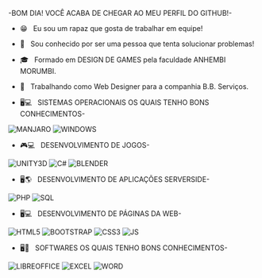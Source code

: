 -BOM DIA! VOCÊ ACABA DE CHEGAR AO MEU PERFIL DO GITHUB!-

- 😁 &nbsp; Eu sou um rapaz que gosta de trabalhar em equipe!
- 🤔 &nbsp; Sou conhecido por ser uma pessoa que tenta solucionar problemas!
- 🎓 &nbsp; Formado em DESIGN DE GAMES pela faculdade ANHEMBI MORUMBI.
- 💼 &nbsp; Trabalhando como Web Designer para a companhia B.B. Serviços.

- 🖥💻 &nbsp; SISTEMAS OPERACIONAIS OS QUAIS TENHO BONS CONHECIMENTOS-

![MANJARO](https://img.shields.io/badge/manjaro-35BF5C?style=for-the-badge&logo=manjaro&logoColor=white)
![WINDOWS](https://img.shields.io/badge/Windows-0078D6?style=for-the-badge&logo=windows&logoColor=white)

- 🎮💻 &nbsp; DESENVOLVIMENTO DE JOGOS-

![UNITY3D](https://img.shields.io/badge/Unity-100000?style=for-the-badge&logo=unity&logoColor=white)
![C#](https://img.shields.io/badge/C%23-239120?style=for-the-badge&logo=c-sharp&logoColor=white)
![BLENDER](https://img.shields.io/badge/blender-%23F5792A.svg?style=for-the-badge&logo=blender&logoColor=white)

- 🖥🌎 &nbsp; DESENVOLVIMENTO DE APLICAÇÕES SERVERSIDE-

![PHP](https://img.shields.io/badge/PHP-777BB4?style=for-the-badge&logo=php&logoColor=white)
![SQL](https://img.shields.io/badge/MySQL-005C84?style=for-the-badge&logo=mysql&logoColor=white)

- 🖥💻 &nbsp; DESENVOLVIMENTO DE PÁGINAS DA WEB-

![HTML5](https://img.shields.io/badge/HTML5-E34F26?style=for-the-badge&logo=html5&logoColor=white)
![BOOTSTRAP](https://img.shields.io/badge/Bootstrap-563D7C?style=for-the-badge&logo=bootstrap&logoColor=white)
![CSS3](https://img.shields.io/badge/CSS3-1572B6?style=for-the-badge&logo=css3&logoColor=white)
![JS](https://img.shields.io/badge/JavaScript-323330?style=for-the-badge&logo=javascript&logoColor=F7DF1E)

- 🖥📖 &nbsp; SOFTWARES OS QUAIS TENHO BONS CONHECIMENTOS-

![LIBREOFFICE](https://img.shields.io/badge/LibreOffice-18A303?style=for-the-badge&logo=LibreOffice&logoColor=white)
![EXCEL](https://img.shields.io/badge/Microsoft_Excel-217346?style=for-the-badge&logo=microsoft-excel&logoColor=white)
![WORD](https://img.shields.io/badge/Microsoft_Word-2B579A?style=for-the-badge&logo=microsoft-word&logoColor=white)
